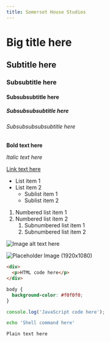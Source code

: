 ```yaml
---
title: Somerset House Studios
---
```


# Big title here

## Subtitle here

### Subsubtitle here

#### Subsubsubtitle here

##### Subsubsubsubtitle here

###### Subsubsubsubsubtitle here

**Bold text here**

_Italic text here_

[Link text here](https://www.example.com)

- List item 1
- List item 2
  - Sublist item 1
  - Sublist item 2

1. Numbered list item 1
2. Numbered list item 2
   1. Subnumbered list item 1
   2. Subnumbered list item 2

![Image alt text here](/path/to/image.jpg)

![Placeholder Image (1920x1080)](https://placehold.co/1920x1080)

```html
<div>
  <p>HTML code here</p>
</div>
```

```css
body {
  background-color: #f0f0f0;
}
```

```javascript
console.log('JavaScript code here');
```

```bash
echo 'Shell command here'
```

```plaintext
Plain text here
```
